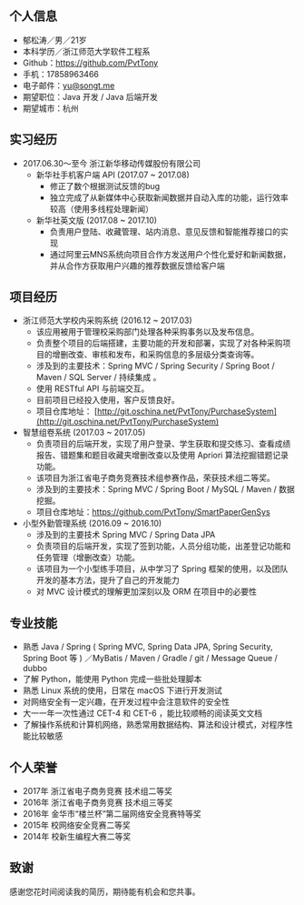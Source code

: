## 个人信息

- 郁松涛／男／21岁
- 本科学历／浙江师范大学软件工程系
- Github：https://github.com/PvtTony
- 手机：17858963466
- 电子邮件：yu@songt.me
- 期望职位：Java 开发 / Java 后端开发
- 期望城市：杭州


## 实习经历

- 2017.06.30～至今 浙江新华移动传媒股份有限公司
  - 新华社手机客户端 API (2017.07 ~ 2017.08)
    - 修正了数个根据测试反馈的bug
    - 独立完成了从新媒体中心获取新闻数据并自动入库的功能，运行效率较高（使用多线程处理新闻）
  - 新华社英文版 (2017.08 ~ 2017.10)
    - 负责用户登陆、收藏管理、站内消息、意见反馈和智能推荐接口的实现
    - 通过阿里云MNS系统向项目合作方发送用户个性化爱好和新闻数据，并从合作方获取用户兴趣的推荐数据反馈给客户端

## 项目经历

- 浙江师范大学校内采购系统  (2016.12 ~ 2017.03)
  - 该应用被用于管理校采购部门处理各种采购事务以及发布信息。
  - 负责整个项目的后端搭建，主要功能的开发和部署，实现了对各种采购项目的增删改查、审核和发布，和采购信息的多层级分类查询等。
  - 涉及到的主要技术：Spring MVC / Spring Security / Spring Boot / Maven / SQL Server / 持续集成 。
  - 使用 RESTful API 与前端交互。
  - 目前项目已经投入使用，客户反馈良好。
  - 项目仓库地址：
    [http://git.oschina.net/PvtTony/PurchaseSystem](http://git.oschina.net/PvtTony/PurchaseSystem)
- 智慧组卷系统 (2017.03 ~ 2017.05)
  - 负责项目的后端开发，实现了用户登录、学生获取和提交练习、查看成绩报告、错题集和题目收藏夹增删改查以及使用 Apriori 算法挖掘错题记录功能。
  - 该项目为浙江省电子商务竞赛技术组参赛作品，荣获技术组二等奖。
  - 涉及到的主要技术：Spring MVC / Spring Boot / MySQL / Maven / 数据挖掘。
  - 项目仓库地址：https://github.com/PvtTony/SmartPaperGenSys
- 小型外勤管理系统 (2016.09 ~ 2016.10)
  - 涉及到的主要技术 Spring MVC / Spring Data JPA 
  - 负责项目的后端开发，实现了签到功能，人员分组功能，出差登记功能和任务管理（增删改查）功能。
  - 该项目为一个小型练手项目，从中学习了 Spring 框架的使用，以及团队开发的基本方法，提升了自己的开发能力
  - 对 MVC 设计模式的理解更加深刻以及 ORM 在项目中的必要性

## 专业技能

- 熟悉 Java / Spring ( Spring MVC, Spring Data JPA, Spring Security, Spring Boot 等 ) ／MyBatis / Maven / Gradle / git / Message Queue / dubbo
- 了解 Python，能使用 Python 完成一些批处理脚本
- 熟悉 Linux 系统的使用，日常在 macOS 下进行开发测试
- 对网络安全有一定兴趣，在开发过程中会注意软件的安全性
- 大一一年一次性通过 CET-4 和 CET-6 ，能比较顺畅的阅读英文文档
- 了解操作系统和计算机网络，熟悉常用数据结构、算法和设计模式，对程序性能比较敏感

## 个人荣誉

- 2017年 浙江省电子商务竞赛 技术组二等奖
- 2016年 浙江省电子商务竞赛 技术组三等奖
- 2016年 金华市“楼兰杯”第二届网络安全竞赛特等奖
- 2015年 校网络安全竞赛二等奖
- 2014年 校新生编程大赛二等奖

## 致谢

感谢您花时间阅读我的简历，期待能有机会和您共事。